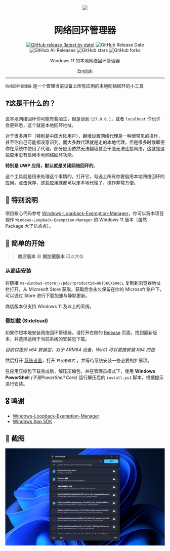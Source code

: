 <p align="center">
<img src="https://img1.imgtp.com/2022/07/25/CBI1j6zz.png" style="width:48px"/>
</p>

<div align="center">

# 网络回环管理器

[![GitHub release (latest by date)](https://img.shields.io/github/v/release/Richasy/LoopbackManager.Desktop)](https://github.com/Richasy/LoopbackManager.Desktop/releases) ![GitHub Release Date](https://img.shields.io/github/release-date/Richasy/LoopbackManager.Desktop) ![GitHub All Releases](https://img.shields.io/github/downloads/Richasy/LoopbackManager.Desktop/total) ![GitHub stars](https://img.shields.io/github/stars/Richasy/LoopbackManager.Desktop?style=flat) ![GitHub forks](https://img.shields.io/github/forks/Richasy/LoopbackManager.Desktop)

Windows 11 的本地网络回环管理器

[English](README_EN.md)

</div>

---

`网络回环管理器` 是一个管理当前设备上所有应用的本地网络回环的小工具

## ❓这是干什么的？

说本地网络回环你可能有些陌生，但是谈到 `127.0.0.1`，或者 `localhost` 你也许会更熟悉，这个就是本地回环地址。

对于很多用户（特别是中国大陆用户），翻墙设置网络代理是一种很常见的操作，甚至你自己可能都没意识到。而大多数代理就是走的本地代理，但是很多时候即便你在系统中使用了代理，部分应用依然无法翻墙甚至干脆无法连接网络，这就是这些应用没有启用本地网络回环功能。

**特别是 UWP 应用，默认就是关闭网络回环的**。

这个工具就是用来处理这个事情的，打开它，勾选上所有你要启用本地网络回环的应用，点击保存，这些应用就都可以走本地代理了，操作非常方便。

## 🔆 特别说明

项目核心代码参考 [Windows-Loopback-Exemption-Manager](https://github.com/tiagonmas/Windows-Loopback-Exemption-Manager)，你可以将本项目视作 `Windows-Loopback-Exemption-Manager` 的 Windows 11 版本（虽然 Package 大了亿点点）。

## 🙌 简单的开始

> **商店版本** 和 **侧加载版本** 可以共存

### 从商店安装

将链接 `ms-windows-store://pdp/?productid=9NTJ6CX698CL` 复制到浏览器地址栏打开，从 Microsoft Store 获取。获取后会永久保留在你的 Microsoft 账户下，可以通过 Store 进行下载加速与静默更新。

商店版本仅支持 Windows 11 及以上的系统。

### 侧加载 (Sideload)

如果你想本地安装网络回环管理器，请打开右侧的 [Release](https://github.com/Richasy/LoopbackManager.Desktop/releases) 页面，找到最新版本，并选择适用于当前系统的安装包下载。

*目前仅提供 x64 安装包，对于 ARM64 设备，Win11 可以直接安装 X64 的包*

然后打开 [系统设置](ms-settings:developers)，打开 `开发者模式` ，并等待系统安装一些必要的扩展项。

在应用压缩包下载完成后，解压压缩包，并在管理员模式下，使用 **Windows PowerShell** *(不是PowerShell Core)* 运行解压后的 `install.ps1` 脚本，根据提示进行安装。

## 🎖️ 鸣谢

- [Windows-Loopback-Exemption-Manager](https://github.com/tiagonmas/Windows-Loopback-Exemption-Manager)
- [Windows App SDK](https://github.com/microsoft/WindowsAppSDK)

## 🧩 截图

![截图](./assets/screenshot.png)
